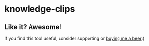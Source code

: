 # knowledge-clips

## Like it? Awesome!
If you find this tool useful, consider supporting or [buying me a beer](https://www.paypal.me/garciparedes/2):)
